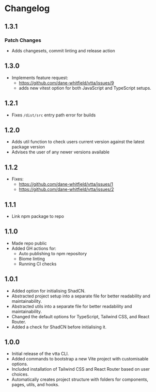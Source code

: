 # Changelog

## 1.3.1

### Patch Changes

- Adds changesets, commit linting and release action

## 1.3.0

- Implements feature request:
  - https://github.com/dane-whitfield/vtta/issues/9
  - adds new vitest option for both JavaScript and TypeScript setups.

## 1.2.1

- Fixes `/dist/src` entry path error for builds

## 1.2.0

- Adds util function to check users current version against the latest package version
- Advises the user of any newer versions available

## 1.1.2

- Fixes:
  - https://github.com/dane-whitfield/vtta/issues/1
  - https://github.com/dane-whitfield/vtta/issues/2

## 1.1.1

- Link npm package to repo

## 1.1.0

- Made repo public
- Added GH actions for:
  - Auto publishing to npm repository
  - Biome linting
  - Running CI checks

## 1.0.1

- Added option for initialising ShadCN.
- Abstracted project setup into a separate file for better readability and maintainability.
- Abstracted utils into a separate file for better readability and maintainability.
- Changed the default options for TypeScript, Tailwind CSS, and React Router.
- Added a check for ShadCN before initialising it.

## 1.0.0

- Initial release of the vtta CLI.
- Added commands to bootstrap a new Vite project with customisable options.
- Included installation of Tailwind CSS and React Router based on user choices.
- Automatically creates project structure with folders for components, pages, utils, and hooks.
